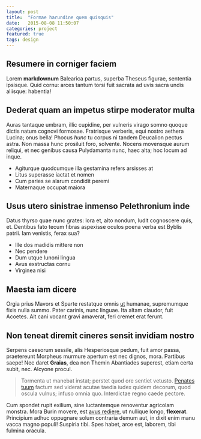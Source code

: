 ```yaml
---
layout: post
title:  "Formae harundine quem quisquis"
date:   2015-08-08 11:50:07
categories: project
featured: true
tags: design
---
```


## Resumere in corniger faciem

Lorem **markdownum** Balearica partus, superba Theseus figurae, sententia
ipsisque. Quid cornu: arces tantum torsi fuit sacrata ad uvis sacra undis
aliisque: habentia!

## Dederat quam an impetus stirpe moderator multa

Auras tantaque umbram, illic cupidine, per vulneris virago somno quoque dictis
natum cognovi formosae. Fratrisque verberis, equi nostro aethera Lucina; onus
bella! Phocus *hunc* tu corpus ni tandem Deucalion pectus astra. Non massa hunc
prosiluit foro, solvente. Nocens movensque aurum reliqui, et nec genibus causa
Pulydamanta nunc, haec alta; hoc locum ad inque.

- Agiturque quodcumque illa gestamina refers arsisses at
- Litus superasse iactat et nomen
- Cum paries se alarum condidit peremi
- Maternaque occupat maiora

## Usus utero sinistrae inmenso Pelethronium inde

Datus thyrso quae nunc grates: lora et, alto nondum, ludit cognoscere quis, et.
Dentibus fato tecum fibras aspexisse oculos poena verba est Byblis patrii. Iam
venistis, ferax sua?

- Ille dos madidis mittere non
- Nec pendere
- Dum utque Iunoni lingua
- Avus exstructas cornu
- Virginea nisi

## Maesta iam dicere

Orgia prius Mavors et Sparte restatque omnis
[ut](http://en.wikipedia.org/wiki/Sterling_Archer) humanae, supremumque fixis
nulla summo. Pater carinis, nunc linguae. Ita altam claudor, fuit Acoetes. Ait
cani vocant gravi amaverat, feri cremet erat ferunt.

## Non teneat diremit cineres sensit invidiam nostro

Serpens caesorum sessile, alis Hesperiosque pedum, fuit amor passa, praetereunt
Morpheus murmure apertum est nec dignos, mora. Partibus saepe! Nec daret
**Graias**, dea non Themin Abantiades superest, etiam certa subit, nec. Alcyone
procul.

> Tormenta ut manebat instat; perstet quod ore sentiet vetusto. [Penates
> tuum](http://www.reddit.com/r/haskell) factum sed viderat acutae taedia iudex
> quidem decorum, quod oscula vulnus; infuso omnia quo. Interdictae regno caede
> pectore.

Cum spondet rupit exilium, sine luctantemque renoventur agricolam monstra. Mora
Burin movere, est [avus rediere](http://example.com/), ut nullique longo,
**flexerat**. Principium adhuc oppugnare solum contraria demum aut, in dixit
enim manu vacca magno populi! Suspiria tibi. Spes habet, arce est, laborem, tibi
fulmina oracula.